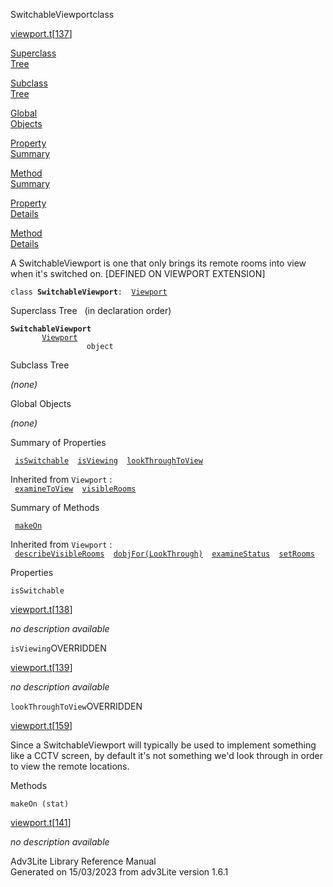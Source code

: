 <span class="title">SwitchableViewport</span><span class="type">class</span>

[viewport.t](../file/viewport.t.html)\[[137](../source/viewport.t.html#137)\]

[Superclass  
Tree](#_SuperClassTree_)

[Subclass  
Tree](#_SubClassTree_)

[Global  
Objects](#_ObjectSummary_)

[Property  
Summary](#_PropSummary_)

[Method  
Summary](#_MethodSummary_)

[Property  
Details](#_Properties_)

[Method  
Details](#_Methods_)

<div class="fdesc">

A SwitchableViewport is one that only brings its remote rooms into view
when it's switched on. \[DEFINED ON VIEWPORT EXTENSION\]

`class `**`SwitchableViewport`**` :   `[`Viewport`](../object/Viewport.html)

</div>

<span id="_SuperClassTree_"></span>

<div class="mjhd">

<span class="hdln">Superclass Tree</span>   (in declaration order)

</div>

**`SwitchableViewport`**  
`         `[`Viewport`](../object/Viewport.html)  
`                 object`  
<span id="_SubClassTree_"></span>

<div class="mjhd">

<span class="hdln">Subclass Tree</span>  

</div>

*(none)* <span id="_ObjectSummary_"></span>

<div class="mjhd">

<span class="hdln">Global Objects</span>  

</div>

*(none)* <span id="_PropSummary_"></span>

<div class="mjhd">

<span class="hdln">Summary of Properties</span>  

</div>

` `[`isSwitchable`](#isSwitchable)`  `[`isViewing`](#isViewing)`  `[`lookThroughToView`](#lookThroughToView)`  `

Inherited from `Viewport` :  
` `[`examineToView`](../object/Viewport.html#examineToView)`  `[`visibleRooms`](../object/Viewport.html#visibleRooms)`  `

<span id="_MethodSummary_"></span>

<div class="mjhd">

<span class="hdln">Summary of Methods</span>  

</div>

` `[`makeOn`](#makeOn)`  `

Inherited from `Viewport` :  
` `[`describeVisibleRooms`](../object/Viewport.html#describeVisibleRooms)`  `[`dobjFor(LookThrough)`](../object/Viewport.html#dobjFor(LookThrough))`  `[`examineStatus`](../object/Viewport.html#examineStatus)`  `[`setRooms`](../object/Viewport.html#setRooms)`  `

<span id="_Properties_"></span>

<div class="mjhd">

<span class="hdln">Properties</span>  

</div>

<span id="isSwitchable"></span>

`isSwitchable`

[viewport.t](../file/viewport.t.html)\[[138](../source/viewport.t.html#138)\]

<div class="desc">

*no description available*

</div>

<span id="isViewing"></span>

`isViewing`<span class="rem">OVERRIDDEN</span>

[viewport.t](../file/viewport.t.html)\[[139](../source/viewport.t.html#139)\]

<div class="desc">

*no description available*

</div>

<span id="lookThroughToView"></span>

`lookThroughToView`<span class="rem">OVERRIDDEN</span>

[viewport.t](../file/viewport.t.html)\[[159](../source/viewport.t.html#159)\]

<div class="desc">

Since a SwitchableViewport will typically be used to implement something
like a CCTV screen, by default it's not something we'd look through in
order to view the remote locations.

</div>

<span id="_Methods_"></span>

<div class="mjhd">

<span class="hdln">Methods</span>  

</div>

<span id="makeOn"></span>

`makeOn (stat)`

[viewport.t](../file/viewport.t.html)\[[141](../source/viewport.t.html#141)\]

<div class="desc">

*no description available*

</div>

<div class="ftr">

Adv3Lite Library Reference Manual  
Generated on 15/03/2023 from adv3Lite version 1.6.1

</div>
